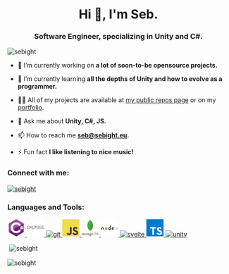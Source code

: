 <h1 align="center">Hi 👋, I'm Seb.</h1>
<h3 align="center">Software Engineer, specializing in Unity and C#.</h3>

<p align="left"> <img src="https://komarev.com/ghpvc/?username=sebight&label=Profile%20views&color=0e75b6&style=flat" alt="sebight" /> </p>

- 🔭 I’m currently working on **a lot of soon-to-be opensource projects.**

- 🌱 I’m currently learning **all the depths of Unity and how to evolve as a programmer.**

- 👨‍💻 All of my projects are available at [my public repos page](https://github.com/Sebight?tab=repositories) or on my [portfolio](https://sebight.eu).

- 💬 Ask me about **Unity, C#, JS.**

- 📫 How to reach me **seb@sebight.eu.**

- ⚡ Fun fact **I like listening to nice music!**

<h3 align="left">Connect with me:</h3>
<p align="left">
<a href="https://www.hackerrank.com/sebight" target="blank"><img align="center" src="https://raw.githubusercontent.com/rahuldkjain/github-profile-readme-generator/master/src/images/icons/Social/hackerrank.svg" alt="sebight" height="30" width="40" /></a>
</p>

<h3 align="left">Languages and Tools:</h3>
<p align="left"> <a href="https://www.w3schools.com/cs/" target="_blank" rel="noreferrer"> <img src="https://raw.githubusercontent.com/devicons/devicon/master/icons/csharp/csharp-original.svg" alt="csharp" width="40" height="40"/> </a> <a href="https://expressjs.com" target="_blank" rel="noreferrer"> <img src="https://raw.githubusercontent.com/devicons/devicon/master/icons/express/express-original-wordmark.svg" alt="express" width="40" height="40"/> </a> <a href="https://git-scm.com/" target="_blank" rel="noreferrer"> <img src="https://www.vectorlogo.zone/logos/git-scm/git-scm-icon.svg" alt="git" width="40" height="40"/> </a> <a href="https://developer.mozilla.org/en-US/docs/Web/JavaScript" target="_blank" rel="noreferrer"> <img src="https://raw.githubusercontent.com/devicons/devicon/master/icons/javascript/javascript-original.svg" alt="javascript" width="40" height="40"/> </a> <a href="https://www.mongodb.com/" target="_blank" rel="noreferrer"> <img src="https://raw.githubusercontent.com/devicons/devicon/master/icons/mongodb/mongodb-original-wordmark.svg" alt="mongodb" width="40" height="40"/> </a> <a href="https://nodejs.org" target="_blank" rel="noreferrer"> <img src="https://raw.githubusercontent.com/devicons/devicon/master/icons/nodejs/nodejs-original-wordmark.svg" alt="nodejs" width="40" height="40"/> </a> <a href="https://svelte.dev" target="_blank" rel="noreferrer"> <img src="https://upload.wikimedia.org/wikipedia/commons/1/1b/Svelte_Logo.svg" alt="svelte" width="40" height="40"/> </a> <a href="https://www.typescriptlang.org/" target="_blank" rel="noreferrer"> <img src="https://raw.githubusercontent.com/devicons/devicon/master/icons/typescript/typescript-original.svg" alt="typescript" width="40" height="40"/> </a> <a href="https://unity.com/" target="_blank" rel="noreferrer"> <img src="https://www.vectorlogo.zone/logos/unity3d/unity3d-icon.svg" alt="unity" width="40" height="40"/> </a> </p>



<p>&nbsp;<img align="center" src="https://github-readme-stats.vercel.app/api?username=sebight&show_icons=true&locale=en&count_private=true" alt="sebight" /></p>

<p><img align="center" src="https://github-readme-streak-stats.herokuapp.com/?user=sebight&" alt="sebight" /></p>

